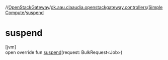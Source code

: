 //[OpenStackGateway](../../../index.md)/[dk.aau.claaudia.openstackgateway.controllers](../index.md)/[SimpleCompute](index.md)/[suspend](suspend.md)

# suspend

[jvm]\
open override fun [suspend](suspend.md)(request: BulkRequest&lt;Job&gt;)
